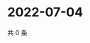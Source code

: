 # 2022-07-04

共 0 条

<!-- BEGIN WEIBO -->
<!-- 最后更新时间 Mon Jul 04 2022 09:46:58 GMT+0800 (China Standard Time) -->

<!-- END WEIBO -->
